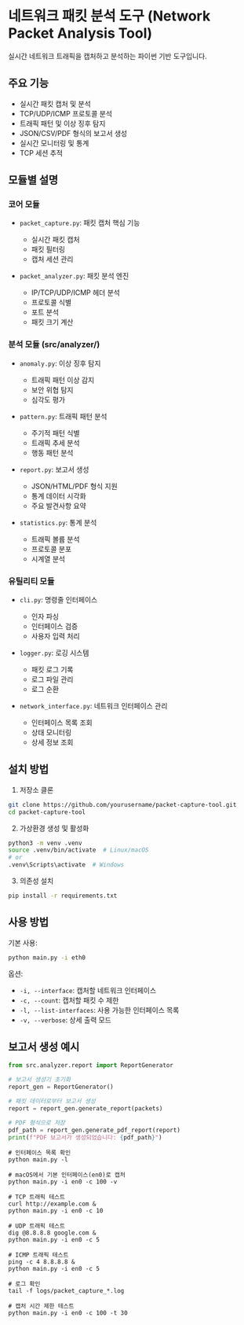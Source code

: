 # 네트워크 패킷 분석 도구 (Network Packet Analysis Tool)

실시간 네트워크 트래픽을 캡처하고 분석하는 파이썬 기반 도구입니다.

## 주요 기능

- 실시간 패킷 캡처 및 분석
- TCP/UDP/ICMP 프로토콜 분석
- 트래픽 패턴 및 이상 징후 탐지
- JSON/CSV/PDF 형식의 보고서 생성
- 실시간 모니터링 및 통계
- TCP 세션 추적

## 모듈별 설명

### 코어 모듈
- `packet_capture.py`: 패킷 캡처 핵심 기능
  - 실시간 패킷 캡처
  - 패킷 필터링
  - 캡처 세션 관리

- `packet_analyzer.py`: 패킷 분석 엔진
  - IP/TCP/UDP/ICMP 헤더 분석
  - 프로토콜 식별
  - 포트 분석
  - 패킷 크기 계산

### 분석 모듈 (src/analyzer/)
- `anomaly.py`: 이상 징후 탐지
  - 트래픽 패턴 이상 감지
  - 보안 위협 탐지
  - 심각도 평가

- `pattern.py`: 트래픽 패턴 분석
  - 주기적 패턴 식별
  - 트래픽 추세 분석
  - 행동 패턴 분석

- `report.py`: 보고서 생성
  - JSON/HTML/PDF 형식 지원
  - 통계 데이터 시각화
  - 주요 발견사항 요약

- `statistics.py`: 통계 분석
  - 트래픽 볼륨 분석
  - 프로토콜 분포
  - 시계열 분석

### 유틸리티 모듈
- `cli.py`: 명령줄 인터페이스
  - 인자 파싱
  - 인터페이스 검증
  - 사용자 입력 처리

- `logger.py`: 로깅 시스템
  - 패킷 로그 기록
  - 로그 파일 관리
  - 로그 순환

- `network_interface.py`: 네트워크 인터페이스 관리
  - 인터페이스 목록 조회
  - 상태 모니터링
  - 상세 정보 조회

## 설치 방법

1. 저장소 클론
```bash
git clone https://github.com/yourusername/packet-capture-tool.git
cd packet-capture-tool
```

2. 가상환경 생성 및 활성화
```bash
python3 -m venv .venv
source .venv/bin/activate  # Linux/macOS
# or
.venv\Scripts\activate  # Windows
```

3. 의존성 설치
```bash
pip install -r requirements.txt
```

## 사용 방법

기본 사용:
```bash
python main.py -i eth0
```

옵션:
- `-i, --interface`: 캡처할 네트워크 인터페이스
- `-c, --count`: 캡처할 패킷 수 제한
- `-l, --list-interfaces`: 사용 가능한 인터페이스 목록
- `-v, --verbose`: 상세 출력 모드

## 보고서 생성 예시

```python
from src.analyzer.report import ReportGenerator

# 보고서 생성기 초기화
report_gen = ReportGenerator()

# 패킷 데이터로부터 보고서 생성
report = report_gen.generate_report(packets)

# PDF 형식으로 저장
pdf_path = report_gen.generate_pdf_report(report)
print(f"PDF 보고서가 생성되었습니다: {pdf_path}")
```
```
# 인터페이스 목록 확인
python main.py -l

# macOS에서 기본 인터페이스(en0)로 캡처
python main.py -i en0 -c 100 -v

# TCP 트래픽 테스트
curl http://example.com &
python main.py -i en0 -c 10

# UDP 트래픽 테스트
dig @8.8.8.8 google.com &
python main.py -i en0 -c 5

# ICMP 트래픽 테스트
ping -c 4 8.8.8.8 &
python main.py -i en0 -c 5

# 로그 확인
tail -f logs/packet_capture_*.log

# 캡처 시간 제한 테스트
python main.py -i en0 -c 100 -t 30
```
